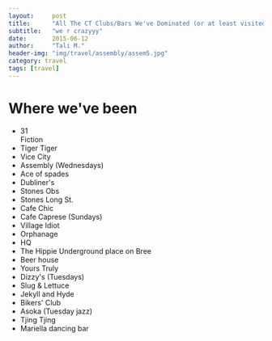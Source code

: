 ```yaml
---
layout:     post
title:      "All The CT Clubs/Bars We've Dominated (or at least visited)"
subtitle:   "we r crazyyy"
date:       2015-06-12
author:     "Tali M."
header-img: "img/travel/assembly/assem5.jpg"
category: travel
tags: [travel]
---
```


<h1>Where we've been</h1>
<ul>
<li>
31
</li>
Fiction
<li>
Tiger Tiger
</li>
<li>
Vice City
</li>
<li>
Assembly (Wednesdays)
</li>
<li>
Ace of spades
</li>
<li>
Dubliner's
</li>
<li>
Stones Obs
</li>
<li>
Stones Long St.
</li>
<li>
Cafe Chic
</li>
<li>
Cafe Caprese (Sundays)
</li>
<li>
Village Idiot
</li>
<li>
Orphanage
</li>
<li>
HQ
</li>
<li>
The Hippie Underground place on Bree
</li>
<li>
Beer house
</li>
<li>
Yours Truly
</li>
<li>
Dizzy's (Tuesdays)
</li>
<li>
Slug & Lettuce
</li>
<li>
Jekyll and Hyde
</li>
<li>
Bikers' Club
</li>
<li>
Asoka (Tuesday jazz)
</li>
<li>
Tjing Tjing
</li>
<li>
Mariella dancing bar
</li>
</ul>